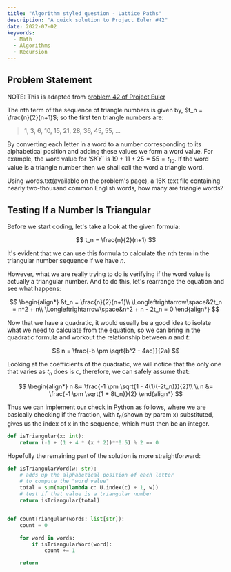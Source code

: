 ```yaml
---
title: "Algorithm styled question - Lattice Paths"
description: "A quick solution to Project Euler #42"
date: 2022-07-02
keywords:
  - Math
  - Algorithms
  - Recursion
---
```


## Problem Statement

NOTE: This is adapted from [problem 42 of Project Euler](https://projecteuler.net/problem=42)

The nth term of the sequence of triangle numbers is given by, $t_n = \frac{n}{2}(n+1)$; so the first ten triangle numbers are:

> 1, 3, 6, 10, 15, 21, 28, 36, 45, 55, ...

By converting each letter in a word to a number corresponding to its alphabetical position and adding these values we form a word value. For example, the word value for _'SKY'_ is $19 + 11 + 25 = 55 = t_{10}$. If the word value is a triangle number then we shall call the word a triangle word.

Using words.txt(available on the problem's page), a 16K text file containing nearly two-thousand common English words, how many are triangle words?

## Testing If a Number Is Triangular

Before we start coding, let's take a look at the given formula:

$$
t_n = \frac{n}{2}(n+1)
$$

It's evident that we can use this formula to calculate the nth term in the triangular number sequence if we have $n$.

However, what we are really trying to do is verifying if the word value is actually a triangular number. And to do this, let's rearrange the equation and see what happens:

$$
\begin{align*}
&t_n = \frac{n}{2}(n+1)\\
\Longleftrightarrow\space&2t_n = n^2 + n\\
\Longleftrightarrow\space&n^2 + n - 2t_n = 0
\end{align*}
$$

Now that we have a quadratic, it would usually be a good idea to isolate what we need to calculate from the equation, so we can bring in the quadratic formula and workout the relationship between $n$ and $t$:

$$
n = \frac{-b \pm \sqrt{b^2 - 4ac}}{2a}
$$

Looking at the coefficients of the quadratic, we will notice that the only one that varies as $t_n$ does is $c$, therefore, we can safely assume that:

$$
\begin{align*}
n &= \frac{-1 \pm \sqrt{1 - 4(1)(-2t_n)}}{2}\\ \\
n &= \frac{-1 \pm \sqrt{1 + 8t_n}}{2}
\end{align*}
$$

Thus we can implement our check in Python as follows, where we are basically checking if the fraction, with $t_n$(shown by param x) substituted, gives us the index of x in the sequence, which must then be an integer.

```python
def isTriangular(x: int):
    return (-1 + (1 + 4 * (x * 2))**0.5) % 2 == 0
```

Hopefully the remaining part of the solution is more straightforward:

```python
def isTriangularWord(w: str):
    # adds up the alphabetical position of each letter
    # to compute the "word value"
    total = sum(map(lambda c: U.index(c) + 1, w))
    # test if that value is a triangular number
    return isTriangular(total)


def countTriangular(words: list[str]):
    count = 0

    for word in words:
        if isTriangularWord(word):
            count += 1

    return
```
